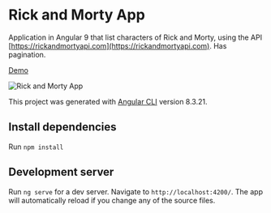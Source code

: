 # Rick and Morty App

Application in Angular 9 that list characters of Rick and Morty, using the API [https://rickandmortyapi.com](https://rickandmortyapi.com). Has pagination.

[Demo](https://rick-and-morty-app.now.sh/)

![Rick and Morty App](https://repository-images.githubusercontent.com/233752585/72713800-9f3f-11ea-9483-411ae1347d01)

This project was generated with [Angular CLI](https://github.com/angular/angular-cli) version 8.3.21.

## Install dependencies

Run `npm install`

## Development server

Run `ng serve` for a dev server. Navigate to `http://localhost:4200/`. The app will automatically reload if you change any of the source files.
